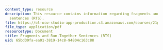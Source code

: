 ```yaml
---
content_type: resource
description: This resource contains information regarding fragments and run-together
  sentences (RTS).
file: https://ol-ocw-studio-app-production.s3.amazonaws.com/courses/21g-222-expository-writing-for-bilingual-students-fall-2002/65bd39faea01381914c894804c163c88_MIT21G_222F02_fragments_an.pdf
file_type: application/pdf
resourcetype: Document
title: Fragments and Run-Together Sentences (RTS)
uid: 65bd39fa-ea01-3819-14c8-94804c163c88
---
```

